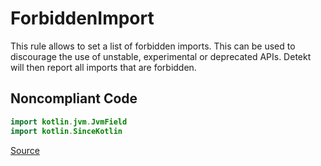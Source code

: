 # ForbiddenImport

This rule allows to set a list of forbidden imports. This can be used to discourage the use of unstable, experimental
or deprecated APIs. Detekt will then report all imports that are forbidden.

## Noncompliant Code

```kotlin
import kotlin.jvm.JvmField
import kotlin.SinceKotlin
```

[Source](https://arturbosch.github.io/detekt/style.html#forbiddenimport)
